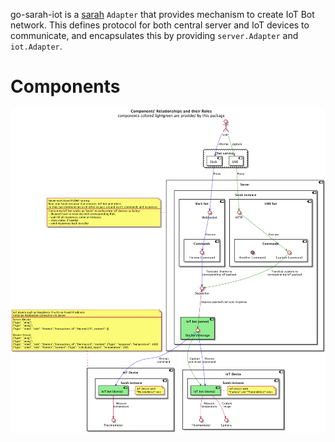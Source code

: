 go-sarah-iot is a [sarah](https://github.com/oklahomer/go-sarah) ```Adapter``` that provides mechanism to create IoT Bot network.
This defines protocol for both central server and IoT devices to communicate, and encapsulates this by providing ```server.Adapter``` and ```iot.Adapter```.

# Components

![component diagram](/docs/uml/components.png)
